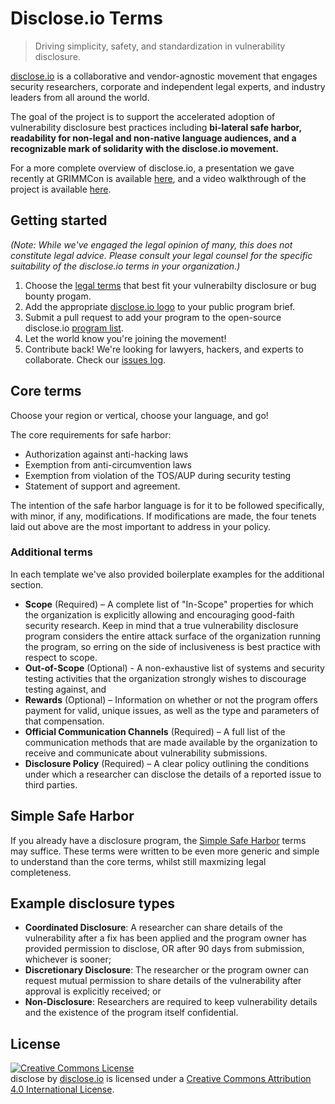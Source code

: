 # Disclose.io Terms

> Driving simplicity, safety, and standardization in vulnerability disclosure.

[disclose.io](https://disclose.io) is a collaborative and vendor-agnostic movement that engages security researchers, corporate and independent legal experts, and industry leaders from all around the world. 

The goal of the project is to support the accelerated adoption of vulnerability disclosure best practices including **bi-lateral safe harbor, readability for non-legal and non-native language audiences, and a recognizable mark of solidarity with the disclose.io movement.**  

For a more complete overview of disclose.io, a presentation we gave recently at GRIMMCon is available [here](https://m.disclose.io/2ZuYjkg), and a video walkthrough of the project is available [here](https://www.youtube.com/watch?v=ARWG35whYLs).  

## Getting started

*(Note: While we've engaged the legal opinion of many, this does not constitute legal advice. Please consult your legal counsel for the specific suitability of the disclose.io terms in your organization.)*

1. Choose the [legal terms](https://github.com/disclose/terms) that best fit your vulnerabilty disclosure or bug bounty progam.
2. Add the appropriate [disclose.io logo](https://github.com/disclose/disclose/logos) to your public program brief.
3. Submit a pull request to add your program to the open-source disclose.io [program list](github.com/disclose/disclose/program-list).
4. Let the world know you're joining the movement!
4. Contribute back! We're looking for lawyers, hackers, and experts to collaborate. Check our [issues log](https://github.com/disclose/disclose/issues).

## Core terms 

Choose your region or vertical, choose your language, and go! 

The core requirements for safe harbor:
- Authorization against anti-hacking laws
- Exemption from anti-circumvention laws 
- Exemption from violation of the TOS/AUP during security testing
- Statement of support and agreement.

The intention of the safe harbor language is for it to be followed specifically, with minor, if any, modifications. If modifications are made, the four tenets laid out above are the most important to address in your policy.

### Additional terms

In each template we've also provided boilerplate examples for the additional section.
 
- **Scope** (Required) – A complete list of "In-Scope" properties for which the organization is explicitly allowing and encouraging good-faith security research. Keep in mind that a true vulnerability disclosure program considers the entire attack surface of the organization running the program, so erring on the side of inclusiveness is best practice with respect to scope.
- **Out-of-Scope** (Optional) - A non-exhaustive list of systems and security testing activities that the organization strongly wishes to discourage testing against, and
- **Rewards** (Optional) – Information on whether or not the program offers payment for valid, unique issues, as well as the type and parameters of that compensation.
- **Official Communication Channels** (Required) – A full list of the communication methods that are made available by the organization to receive and communicate about vulnerability submissions.
- **Disclosure Policy** (Required) – A clear policy outlining the conditions under which a researcher can disclose the details of a reported issue to third parties. 

## Simple Safe Harbor

If you already have a disclosure program, the [Simple Safe Harbor](/terms/simple-safe-harbor/simple-safe-harbor.md) terms may suffice. These terms were written to be even more generic and simple to understand than the core terms, whilst still maxmizing legal completeness.

## Example disclosure types

- **Coordinated Disclosure**: A researcher can share details of the vulnerability after a fix has been applied and the program owner has provided permission to disclose, OR after 90 days from submission, whichever is sooner;
- **Discretionary Disclosure**: The researcher or the program owner can request mutual permission to share details of the vulnerability after approval is explicitly received; or
- **Non-Disclosure**: Researchers are required to keep vulnerability details and the existence of the program itself confidential.

## License

<a rel="license" href="http://creativecommons.org/licenses/by/4.0/"><img alt="Creative Commons License" style="border-width:0" src="https://i.creativecommons.org/l/by/4.0/88x31.png" /></a><br /><span xmlns:dct="http://purl.org/dc/terms/" property="dct:title">disclose</span> by <a xmlns:cc="http://creativecommons.org/ns#" href="https://disclose.io" property="cc:attributionName" rel="cc:attributionURL">disclose.io</a> is licensed under a <a rel="license" href="http://creativecommons.org/licenses/by/4.0/">Creative Commons Attribution 4.0 International License</a>.
